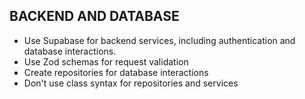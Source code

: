 ## BACKEND AND DATABASE

- Use Supabase for backend services, including authentication and database interactions.
- Use Zod schemas for request validation
- Create repositories for database interactions
- Don't use class syntax for repositories and services
